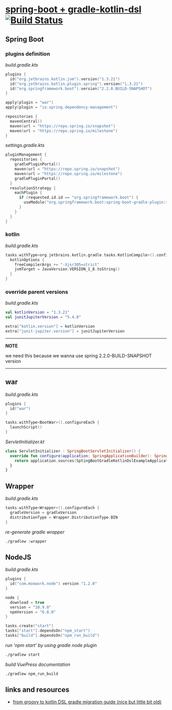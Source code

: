 # [spring-boot + gradle-kotlin-dsl](https://github.com/daggerok/spring-boot-gradle-kotlin-dsl-example) [![Build Status](https://travis-ci.org/daggerok/spring-boot-gradle-kotlin-dsl-example.svg?branch=master)](https://travis-ci.org/daggerok/spring-boot-gradle-kotlin-dsl-example)

## Spring Boot 

### plugins definition

_build.gradle.kts_

```kotlin
plugins {
  id("org.jetbrains.kotlin.jvm").version("1.3.21")
  id("org.jetbrains.kotlin.plugin.spring").version("1.3.21")
  id("org.springframework.boot").version("2.2.0.BUILD-SNAPSHOT")
}

apply(plugin = "war")
apply(plugin = "io.spring.dependency-management")

repositories {
  mavenCentral()
  maven(url = "https://repo.spring.io/snapshot")
  maven(url = "https://repo.spring.io/milestone")
}
```

_settings.gradle.kts_

```kotlin
pluginManagement {
  repositories {
    gradlePluginPortal()
    maven(url = "https://repo.spring.io/snapshot")
    maven(url = "https://repo.spring.io/milestone")
    gradlePluginPortal()
  }
  resolutionStrategy {
    eachPlugin {
      if (requested.id.id == "org.springframework.boot") {
        useModule("org.springframework.boot:spring-boot-gradle-plugin:${requested.version}")
      }
    }
  }
}
```

### kotlin

_build.gradle.kts_

```kotlin
tasks.withType<org.jetbrains.kotlin.gradle.tasks.KotlinCompile>().configureEach {
  kotlinOptions {
    freeCompilerArgs += "-Xjsr305=strict"
    jvmTarget = JavaVersion.VERSION_1_8.toString()
  }
}
```

### override parent versions

_build.gradle.kts_

```kotlin
val kotlinVersion = "1.3.21"
val junitJupiterVersion = "5.4.0"

extra["kotlin.version"] = kotlinVersion
extra["junit-jupiter.version"] = junitJupiterVersion
```

---
**NOTE**

we need this because we wanna use spring 2.2.0-BUILD-SNAPSHOT version

---

## war

_build.gradle.kts_

```kotlin
plugins {
  id("war")
}

tasks.withType<BootWar>().configureEach {
  launchScript()
}
```

_ServletInitializer.kt_

```kotlin
class ServletInitializer : SpringBootServletInitializer() {
  override fun configure(application: SpringApplicationBuilder): SpringApplicationBuilder {
    return application.sources(SptingBootGradleKotlinDslExampleApplication::class.java)
  }
}
```

## Wrapper

_build.gradle.kts_

```kotlin
tasks.withType<Wrapper>().configureEach {
  gradleVersion = gradleVersion
  distributionType = Wrapper.DistributionType.BIN
}
```

_re-generate gradle wrapper_

```bash
./gradlew :wrapper
```

## NodeJS

_build.gradle.kts_

```kotlin
plugins {
  id("com.moowork.node") version "1.2.0"
}

node {
  download = true
  version = "10.9.0"
  npmVersion = "6.8.0"
}

tasks.create("start")
tasks["start"].dependsOn("npm_start")
tasks["build"].dependsOn("npm_run_build")
```

_run 'npm start' by using gradle node plugin_

```bash
./gradlew start
```

_build VuePress documentation_

```bash
./gradlew npm_run_build
```

## links and resources

- [from groovy to kotlin DSL gradle migration guide (nice but little bit old)](https://github.com/jnizet/gradle-kotlin-dsl-migration-guide)
